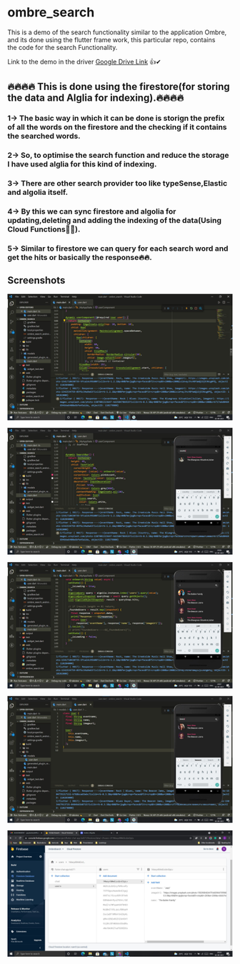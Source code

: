 # ombre_search

This is a demo of the search functionality similar to the application Ombre, and its done using the flutter frame work, this particular repo, contains\
the code for the search Functionality.

Link to the demo in the driver
[Google Drive Link](https://drive.google.com/drive/folders/1FPpAXBOVZWJDTv9UxSJDgXfhui4Az9Df?usp=sharing) 👍✔

## 🔥🔥🔥🔥 This is done using the firestore(for storing the data and Alglia for indexing).🔥🔥🔥🔥

### 1-> The basic way in which it can be done is storign the prefix of all the words on the firestore and the checking if it contains the searched words.

### 2-> So, to optimise the search function and reduce the storage I have used alglia for this kind of indexing.

### 3-> There are other search provider too like typeSense,Elastic and algolia itself.

### 4-> By this we can sync firestore and algolia for updating,deleting and adding the indexing of the data(Using Cloud Functions🌟🌟).

### 5-> Similar to firestore we can query for each search word and get the hits or basically the response🔥🔥.

## Screenshots

![App Screenshot](https://github.com/guptashubham95a/ombre_search/blob/main/output/1.jpg)

![App Screenshot](https://github.com/guptashubham95a/ombre_search/blob/main/output/2.jpg)

![App Screenshot](https://github.com/guptashubham95a/ombre_search/blob/main/output/3.jpg)

![App Screenshot](https://github.com/guptashubham95a/ombre_search/blob/main/output/4.jpg)

![App Screenshot](https://github.com/guptashubham95a/ombre_search/blob/main/output/5.jpg)
